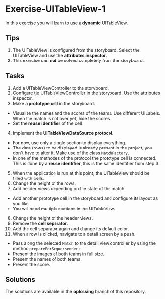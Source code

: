 # Exercise-UITableView-1

In this exercise you will learn to use a **dynamic** UITableView.

## Tips
1. The UITableView is configured from the storyboard. Select the UITableView and use the **attributes inspector**.
2. This exercise can **not** be solved completely from the storyboard.

## Tasks
1. Add a UITableViewController to the storyboard.
2. Configure tje UITableViewController in the storyboard. Use the attributes inspector.
3. Make a **prototype cell** in the storyboard.
  - Visualize the names and the scores of the teams. Use different UILabels. When the match is not over yet, hide the scores.
  - Set the **reuse identifier** of the cell.
4. Implement the **UITableViewDataSource protocol**.
  - For now, use only a single section to display everything.
  - The data (rows) to be displayed is already present in the project, you don't have to alter it. Make use of the class `MatchFactory`.
  - In one of the methodes of the protocol the prototype cell is connected. This is done by a **reuse identifier**, this is the same identifier from step 3.
5. When the application is run at this point, the UITableView should be filled with cells.
6. Change the height of the rows.
7. Add header views depending on the state of the match.
  - Add another prototype cell in the storyboard and configure its layout as you like.
  - You will need multiple sections in the UITableView.
8. Change the height of the header views.
9. Remove the **cell separator**.
10. Add the cell separator again and change its default color.
11. When a row is clicked, navigate to a detail screen by a push.
  - Pass along the selected `Match` to the detail view controller by using the method `prepareForSegue:sender:`.
  - Present the images of both teams in full size.
  - Present the names of both teams.
  - Present the score.

## Solutions
The solutions are available in the **oplossing** branch of this repository.
